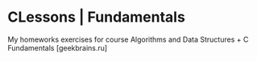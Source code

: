 # CLessons | Fundamentals
My homeworks exercises for course Algorithms and Data Structures + C Fundamentals [geekbrains.ru]
